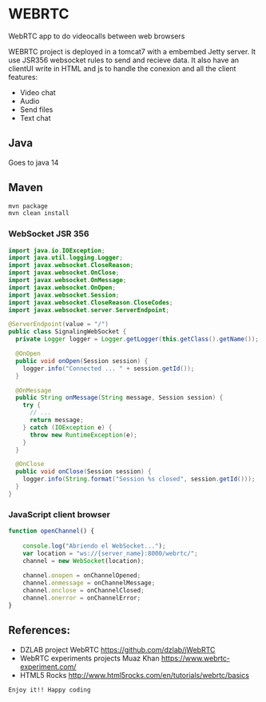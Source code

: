 # WEBRTC
WebRTC app to do videocalls between web browsers

WEBRTC project is deployed in a tomcat7 with a embembed Jetty server. It use JSR356 websocket rules to send and recieve data.
It also have an clientUI write in HTML and js to handle the conexion and all the client features:
- Video chat
- Audio
- Send files
- Text chat

## Java

Goes to java 14

## Maven 

```bash
mvn package
mvn clean install
```

### WebSocket JSR 356
```java
import java.io.IOException;
import java.util.logging.Logger;
import javax.websocket.CloseReason;
import javax.websocket.OnClose;
import javax.websocket.OnMessage;
import javax.websocket.OnOpen;
import javax.websocket.Session;
import javax.websocket.CloseReason.CloseCodes;
import javax.websocket.server.ServerEndpoint;

@ServerEndpoint(value = "/")
public class SignalingWebSocket {
  private Logger logger = Logger.getLogger(this.getClass().getName());

  @OnOpen
  public void onOpen(Session session) {
    logger.info("Connected ... " + session.getId());
  }

  @OnMessage
  public String onMessage(String message, Session session) {
    try {
      // ...
      return message;
    } catch (IOException e) {
      throw new RuntimeException(e);
    }
  }

  @OnClose
  public void onClose(Session session) {
    logger.info(String.format("Session %s closed", session.getId()));
  }
}
```
### JavaScript client browser
```js
function openChannel() {
		
	console.log("Abriendo el WebSocket...");
	var location = "ws://{server_name}:8000/webrtc/";
	channel = new WebSocket(location);
	
	channel.onopen = onChannelOpened;
	channel.onmessage = onChannelMessage;
	channel.onclose = onChannelClosed;
	channel.onerror = onChannelError;
}
```
## References:
- DZLAB project WebRTC <a href="https://github.com/dzlab/jWebRTC">https://github.com/dzlab/jWebRTC
- WebRTC experiments projects Muaz Khan <a href="https://www.webrtc-experiment.com/">https://www.webrtc-experiment.com/
- HTML5 Rocks <a href="http://www.html5rocks.com/en/tutorials/webrtc/basics">http://www.html5rocks.com/en/tutorials/webrtc/basics
```sh
Enjoy it!! Happy coding
```
